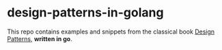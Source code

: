 # design-patterns-in-golang

This repo contains examples and snippets from the classical book [Design Patterns](https://en.wikipedia.org/wiki/Design_Patterns), **written in go**.

